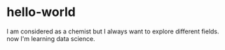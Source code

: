 # hello-world

I am considered as a chemist but I always want to explore different fields. now I'm learning data science. 
